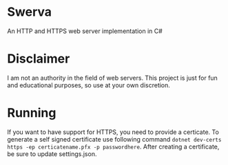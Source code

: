 # Swerva
An HTTP and HTTPS web server implementation in C#

# Disclaimer
I am not an authority in the field of web servers. This project is just for fun and educational purposes, so use at your own discretion.

# Running
If you want to have support for HTTPS, you need to provide a certicate. To generate a self signed certificate use following command `dotnet dev-certs https -ep certicatename.pfx -p passwordhere`. After creating a certificate, be sure to update settings.json.
